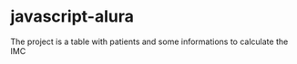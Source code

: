 # javascript-alura
The project is a table with patients and some informations to calculate the IMC 
